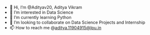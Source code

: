 - 👋 Hi, I’m @Adityav20, Aditya Vikram
- 👀 I’m interested in Data Science
- 🌱 I’m currently learning Python
- 💞️ I’m looking to collaborate on Data Science Projects and Internship
- 📫 How to reach me @aditya.11904915@lpu.in

<!---
Adityav20/Adityav20 is a ✨ special ✨ repository because its `README.md` (this file) appears on your GitHub profile.
You can click the Preview link to take a look at your changes.
--->
